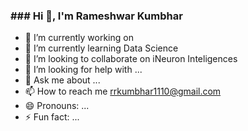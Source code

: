 ###                                              ### Hi 👋, I'm Rameshwar Kumbhar

<!--
**RameshwarKumbhar/Rameshwarkumbhar** is a ✨ _special_ ✨ repository because its `README.md` (this file) appears on your GitHub profile.

Here are some ideas to get you started:
-->
- 🔭 I’m currently working on 
- 🌱 I’m currently learning Data Science
- 👯 I’m looking to collaborate on iNeuron Inteligences
- 🤔 I’m looking for help with ...
- 💬 Ask me about ...
- 📫 How to reach me rrkumbhar1110@gmail.com
- 😄 Pronouns: ...
- ⚡ Fun fact: ...

